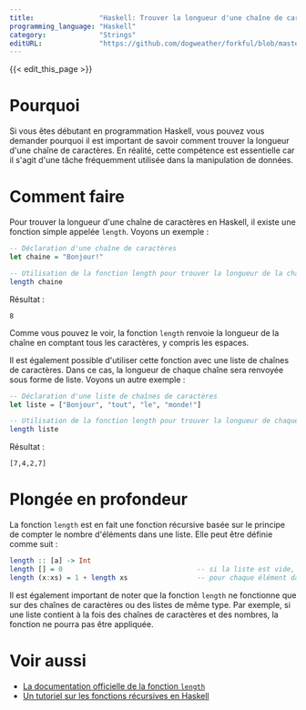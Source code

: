 ```yaml
---
title:                "Haskell: Trouver la longueur d'une chaîne de caractères"
programming_language: "Haskell"
category:             "Strings"
editURL:              "https://github.com/dogweather/forkful/blob/master/content/fr/haskell/finding-the-length-of-a-string.md"
---
```


{{< edit_this_page >}}

# Pourquoi

Si vous êtes débutant en programmation Haskell, vous pouvez vous demander pourquoi il est important de savoir comment trouver la longueur d'une chaîne de caractères. En réalité, cette compétence est essentielle car il s'agit d'une tâche fréquemment utilisée dans la manipulation de données.

# Comment faire

Pour trouver la longueur d'une chaîne de caractères en Haskell, il existe une fonction simple appelée `length`. Voyons un exemple :

```Haskell
-- Déclaration d'une chaîne de caractères
let chaine = "Bonjour!"

-- Utilisation de la fonction length pour trouver la longueur de la chaîne de caractères
length chaine
```

Résultat :

```
8
```

Comme vous pouvez le voir, la fonction `length` renvoie la longueur de la chaîne en comptant tous les caractères, y compris les espaces.

Il est également possible d'utiliser cette fonction avec une liste de chaînes de caractères. Dans ce cas, la longueur de chaque chaîne sera renvoyée sous forme de liste. Voyons un autre exemple :

```Haskell
-- Déclaration d'une liste de chaînes de caractères
let liste = ["Bonjour", "tout", "le", "monde!"]

-- Utilisation de la fonction length pour trouver la longueur de chaque chaîne dans la liste
length liste
```

Résultat :

```
[7,4,2,7]
```

# Plongée en profondeur

La fonction `length` est en fait une fonction récursive basée sur le principe de compter le nombre d'éléments dans une liste. Elle peut être définie comme suit :

```Haskell
length :: [a] -> Int
length [] = 0                                 -- si la liste est vide, sa longueur est de 0
length (x:xs) = 1 + length xs                 -- pour chaque élément dans la liste, on ajoute 1 à la longueur
```

Il est également important de noter que la fonction `length` ne fonctionne que sur des chaînes de caractères ou des listes de même type. Par exemple, si une liste contient à la fois des chaînes de caractères et des nombres, la fonction ne pourra pas être appliquée.

# Voir aussi

- [La documentation officielle de la fonction `length`](https://hackage.haskell.org/package/base-4.12.0.0/docs/Data-List.html#v:length)
- [Un tutoriel sur les fonctions récursives en Haskell](https://www.tutorialspoint.com/haskell/haskell_functions.htm)